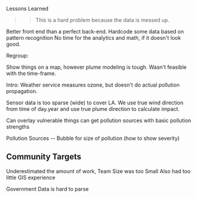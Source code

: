 

Lessons Learned

>> This is a hard problem because the data is messed up.

Better front end than a perfect back-end. 
Hardcode some data based on pattern recognition
No time for the analytics and math, if it doesn't look good. 

Regroup:

Show things on a map, however plume modeling is tough.
Wasn't feasible with the time-frame. 


Intro: 
Weather service measures ozone, but doesn't do actual pollution propagation.

Sensor data is too sparse (wide) to cover LA. We use true wind direction from time of day.year and use true plume direction
to calculate impact. 

Can overlay vulnerable things
can get pollution sources with basic pollution strengths


Pollution Sources
-- Bubble for size of pollution (how to show severity)


Community Targets 
-- 



Underestimated the amount of work, Team Size was too Small
Also had too little GIS experience


Government Data is hard to parse 